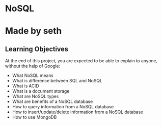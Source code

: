 # NoSQL
# Made by seth

## Learning Objectives

At the end of this project, you are expected to be able to explain to anyone, without the help of Google:

* What NoSQL means
* What is difference between SQL and NoSQL
* What is ACID
* What is a document storage
* What are NoSQL types
* What are benefits of a NoSQL database
* How to query information from a NoSQL database
* How to insert/update/delete information from a NoSQL database
* How to use MongoDB
